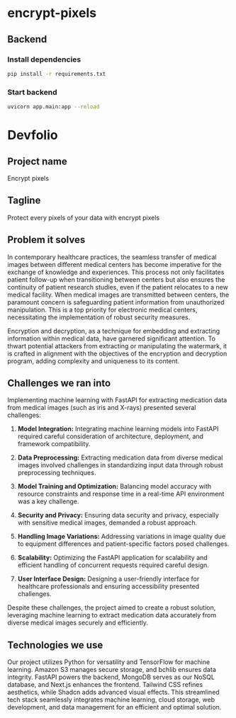 # encrypt-pixels

## Backend

### Install dependencies

```bash
pip install -r requirements.txt
```

### Start backend

```bash
uvicorn app.main:app --reload
```

# Devfolio

## Project name

Encrypt pixels

## Tagline

Protect every pixels of your data with encrypt pixels

## Problem it solves

In contemporary healthcare practices, the seamless transfer of medical images between different medical centers has become imperative for the exchange of knowledge and experiences. This process not only facilitates patient follow-up when transitioning between centers but also ensures the continuity of patient research studies, even if the patient relocates to a new medical facility. When medical images are transmitted between centers, the paramount concern is safeguarding patient information from unauthorized manipulation. This is a top priority for electronic medical centers, necessitating the implementation of robust security measures.

Encryption and decryption, as a technique for embedding and extracting information within medical data, have garnered significant attention. To thwart potential attackers from extracting or manipulating the watermark, it is crafted in alignment with the objectives of the encryption and decryption program, adding complexity and uniqueness to its content.

## Challenges we ran into

Implementing machine learning with FastAPI for extracting medication data from medical images (such as iris and X-rays) presented several challenges:

1. **Model Integration:** Integrating machine learning models into FastAPI required careful consideration of architecture, deployment, and framework compatibility.

2. **Data Preprocessing:** Extracting medication data from diverse medical images involved challenges in standardizing input data through robust preprocessing techniques.

3. **Model Training and Optimization:** Balancing model accuracy with resource constraints and response time in a real-time API environment was a key challenge.

4. **Security and Privacy:** Ensuring data security and privacy, especially with sensitive medical images, demanded a robust approach.

5. **Handling Image Variations:** Addressing variations in image quality due to equipment differences and patient-specific factors posed challenges.

6. **Scalability:** Optimizing the FastAPI application for scalability and efficient handling of concurrent requests required careful design.

7. **User Interface Design:** Designing a user-friendly interface for healthcare professionals and ensuring accessibility presented challenges.

Despite these challenges, the project aimed to create a robust solution, leveraging machine learning to extract medication data accurately from diverse medical images securely and efficiently.

## Technologies we use

Our project utilizes Python for versatility and TensorFlow for machine learning. Amazon S3 manages secure storage, and bchlib ensures data integrity. FastAPI powers the backend, MongoDB serves as our NoSQL database, and Next.js enhances the frontend. Tailwind CSS refines aesthetics, while Shadcn adds advanced visual effects. This streamlined tech stack seamlessly integrates machine learning, cloud storage, web development, and data management for an efficient and optimal solution.
